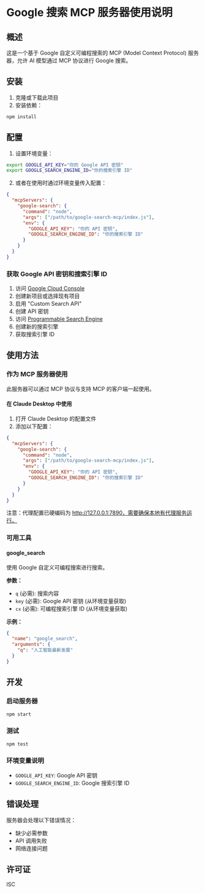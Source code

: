 # Google 搜索 MCP 服务器使用说明

## 概述

这是一个基于 Google 自定义可编程搜索的 MCP (Model Context Protocol) 服务器，允许 AI 模型通过 MCP 协议进行 Google 搜索。

## 安装

1. 克隆或下载此项目
2. 安装依赖：
```bash
npm install
```

## 配置

1. 设置环境变量：
```bash
export GOOGLE_API_KEY="你的 Google API 密钥"
export GOOGLE_SEARCH_ENGINE_ID="你的搜索引擎 ID"
```

2. 或者在使用时通过环境变量传入配置：
```json
{
  "mcpServers": {
    "google-search": {
      "command": "node",
      "args": ["/path/to/google-search-mcp/index.js"],
      "env": {
        "GOOGLE_API_KEY": "你的 API 密钥",
        "GOOGLE_SEARCH_ENGINE_ID": "你的搜索引擎 ID"
      }
    }
  }
}
```

### 获取 Google API 密钥和搜索引擎 ID

1. 访问 [Google Cloud Console](https://console.cloud.google.com/)
2. 创建新项目或选择现有项目
3. 启用 "Custom Search API"
4. 创建 API 密钥
5. 访问 [Programmable Search Engine](https://programmablesearchengine.google.com/)
6. 创建新的搜索引擎
7. 获取搜索引擎 ID

## 使用方法

### 作为 MCP 服务器使用

此服务器可以通过 MCP 协议与支持 MCP 的客户端一起使用。

#### 在 Claude Desktop 中使用

1. 打开 Claude Desktop 的配置文件
2. 添加以下配置：

```json
{
  "mcpServers": {
    "google-search": {
      "command": "node",
      "args": ["/path/to/google-search-mcp/index.js"],
      "env": {
        "GOOGLE_API_KEY": "你的 API 密钥",
        "GOOGLE_SEARCH_ENGINE_ID": "你的搜索引擎 ID"
      }
    }
  }
}
```

注意：代理配置已硬编码为 http://127.0.0.1:7890，需要确保本地有代理服务运行。

### 可用工具

#### google_search

使用 Google 自定义可编程搜索进行搜索。

**参数：**
- `q` (必需): 搜索内容
- `key` (必需): Google API 密钥 (从环境变量获取)
- `cx` (必需): 可编程搜索引擎 ID (从环境变量获取)

**示例：**
```json
{
  "name": "google_search",
  "arguments": {
    "q": "人工智能最新发展"
  }
}
```

## 开发

### 启动服务器

```bash
npm start
```

### 测试

```bash
npm test
```

### 环境变量说明

- `GOOGLE_API_KEY`: Google API 密钥
- `GOOGLE_SEARCH_ENGINE_ID`: Google 搜索引擎 ID

## 错误处理

服务器会处理以下错误情况：
- 缺少必需参数
- API 调用失败
- 网络连接问题

## 许可证

ISC
